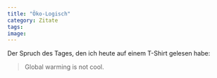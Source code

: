 ```yaml
---
title: "Öko-Logisch"
category: Zitate
tags: 
image: 
---
```


Der Spruch des Tages, den ich heute auf einem T-Shirt gelesen habe:  


> Global warming is not cool.

